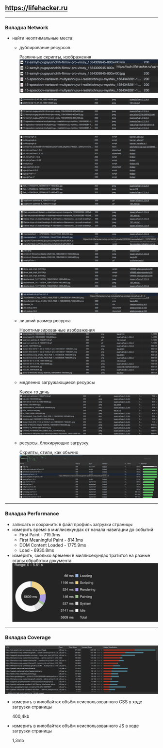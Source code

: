 ## <a href="https://lifehacker.ru" target="_blank">https://lifehacker.ru</a>

___
### Вкладка Network
* найти неоптимальные места:
    * дублирование ресурсов
    
        Различные скрипты, изображения
        ![](./screenshots/network/duplication/screenshot_1.png)
        
        ![](./screenshots/network/duplication/screenshot_2.png)
        
        ![](./screenshots/network/duplication/screenshot_3.png)
        
        ![](./screenshots/network/duplication/screenshot_4.png)
        
        ![](./screenshots/network/duplication/screenshot_5.png)
        
        ![](./screenshots/network/duplication/screenshot_6.png)
        
        ![](./screenshots/network/duplication/screenshot_7.png)
        
        ![](./screenshots/network/duplication/screenshot_8.png)
        
        ![](./screenshots/network/duplication/screenshot_9.png)
        
        ![](./screenshots/network/duplication/screenshot_10.png)
        
        ![](./screenshots/network/duplication/screenshot_11.png)
        
    * лишний размер ресурса
    
        Неоптимизированные изображения
        ![](./screenshots/network/size/screenshot_1.png)
    * медленно загружающиеся ресурсы
    
        Какая-то дичь    
        ![](./screenshots/network/time/screenshot_1.png)
    * ресурсы, блокирующие загрузку
    
        Скрипты, стили, как обычно
        ![](./screenshots/network/blocking/screenshot_1.png) 

---
### Вкладка Performance
* записать и сохранить в файл профиль загрузки страницы
* измерить время в миллисекундах от начала навигации до событий 
    * First Paint - 719.3ms
    * First Meaningful Paint - 814.1ms
    * DOM Content Loaded - 1775.9ms
    * Load - 6930.8ms
* измерить, сколько времени в миллисекундах тратится на разные этапы обработки документа 
    ![](./screenshots/performance/screenshot_1.png) 

---
### Вкладка Coverage

![](./screenshots/coverage/screenshot_1.png) 

* измерить в килобайтах объём неиспользованного CSS в ходе загрузки страницы

    400,4kb
* измерить в килобайтах объём неиспользованного JS в ходе загрузки страницы

    1,3mb
    